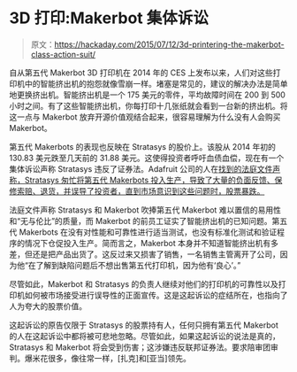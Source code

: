 # 3D 打印:Makerbot 集体诉讼

> 原文：<https://hackaday.com/2015/07/12/3d-printering-the-makerbot-class-action-suit/>

自从第五代 Makerbot 3D 打印机在 2014 年的 CES 上发布以来，人们对这些打印机中的智能挤出机的抱怨就像雪崩一样。堵塞是常见的，建议的解决办法是简单地更换挤出机。智能挤出机是一个 175 美元的零件，平均故障时间在 200 到 500 小时之间。有了这些智能挤出机，你每打印十几张纸就会看到一台新的挤出机。将这一点与 Makerbot 放弃开源价值观结合起来，很容易理解为什么没有人会购买 Makerbot。

第五代 Makerbots 的表现也反映在 Stratasys 的股价上。该股从 2014 年初的 130.83 美元跌至几天前的 31.88 美元。这使得投资者呼吁血债血偿，现在有一个集体诉讼声称 Stratasys 违反了证券法。Adafruit 公司的人在[找到的法庭文件声称，Stratasys 匆忙将第五代 Makerbots 投入生产，导致了大量的负面反馈、保修索赔、退货，并误导了投资者，直到市场意识到这些问题时，股票暴跌。](https://blog.adafruit.com/2015/07/09/the-class-action-lawsuit-of-makerbot-stratasys-begins-makerbusiness/)

法庭文件声称 Stratasys 和 Makerbot 吹捧第五代 Makerbot 难以置信的易用性和“无与伦比”的质量，而 Makerbot 的前员工证实了智能挤出机的已知问题。第五代 Makerbots 在没有对性能和可靠性进行适当测试，也没有标准化测试和验证程序的情况下仓促投入生产。简而言之，Makerbot 本身并不知道智能挤出机有多差，但还是把产品出货了。这反过来又损害了销售，一名销售主管离开了公司，因为他“在了解到缺陷问题后不想出售第五代打印机，因为他有‘良心’。”

尽管如此，Makerbot 和 Stratasys 的负责人继续对他们的打印机的可靠性以及打印机如何被市场接受进行误导性的正面宣传。这是这起诉讼的症结所在，也指向了人为夸大的股票价值。

这起诉讼的原告仅限于 Stratasys 的股票持有人，任何只拥有第五代 Makerbot 的人在这起诉讼中都将被可悲地忽略。尽管如此，如果这起诉讼的说法是真的，Stratasys 和 Makerbot 将会受到伤害；这涉嫌违反联邦证券法。要求陪审团审判。爆米花很多，像往常一样，[扎克]和[亚当]领先。